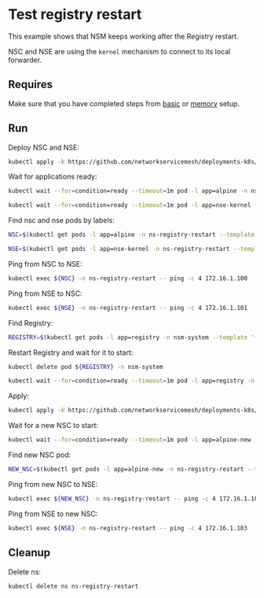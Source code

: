 # Test registry restart

This example shows that NSM keeps working after the Registry restart.

NSC and NSE are using the `kernel` mechanism to connect to its local forwarder.

## Requires

Make sure that you have completed steps from [basic](../../basic) or [memory](../../memory) setup.

## Run

Deploy NSC and NSE:
```bash
kubectl apply -k https://github.com/networkservicemesh/deployments-k8s/examples/heal/registry-restart/registry-before-death?ref=61c1fc678f93563876a4c846b81cdd41f76dc45d
```

Wait for applications ready:
```bash
kubectl wait --for=condition=ready --timeout=1m pod -l app=alpine -n ns-registry-restart
```
```bash
kubectl wait --for=condition=ready --timeout=1m pod -l app=nse-kernel -n ns-registry-restart
```

Find nsc and nse pods by labels:
```bash
NSC=$(kubectl get pods -l app=alpine -n ns-registry-restart --template '{{range .items}}{{.metadata.name}}{{"\n"}}{{end}}')
```
```bash
NSE=$(kubectl get pods -l app=nse-kernel -n ns-registry-restart --template '{{range .items}}{{.metadata.name}}{{"\n"}}{{end}}')
```

Ping from NSC to NSE:
```bash
kubectl exec ${NSC} -n ns-registry-restart -- ping -c 4 172.16.1.100
```

Ping from NSE to NSC:
```bash
kubectl exec ${NSE} -n ns-registry-restart -- ping -c 4 172.16.1.101
```

Find Registry:
```bash
REGISTRY=$(kubectl get pods -l app=registry -n nsm-system --template '{{range .items}}{{.metadata.name}}{{"\n"}}{{end}}')
```

Restart Registry and wait for it to start:
```bash
kubectl delete pod ${REGISTRY} -n nsm-system
```
```bash
kubectl wait --for=condition=ready --timeout=1m pod -l app=registry -n nsm-system
```

Apply:
```bash
kubectl apply -k https://github.com/networkservicemesh/deployments-k8s/examples/heal/registry-restart/registry-after-death?ref=61c1fc678f93563876a4c846b81cdd41f76dc45d
```

Wait for a new NSC to start:
```bash
kubectl wait --for=condition=ready --timeout=1m pod -l app=alpine-new -n ns-registry-restart
```

Find new NSC pod:
```bash
NEW_NSC=$(kubectl get pods -l app=alpine-new -n ns-registry-restart --template '{{range .items}}{{.metadata.name}}{{"\n"}}{{end}}')
```

Ping from new NSC to NSE:
```bash
kubectl exec ${NEW_NSC} -n ns-registry-restart -- ping -c 4 172.16.1.102
```

Ping from NSE to new NSC:
```bash
kubectl exec ${NSE} -n ns-registry-restart -- ping -c 4 172.16.1.103
```

## Cleanup

Delete ns:
```bash
kubectl delete ns ns-registry-restart
```
